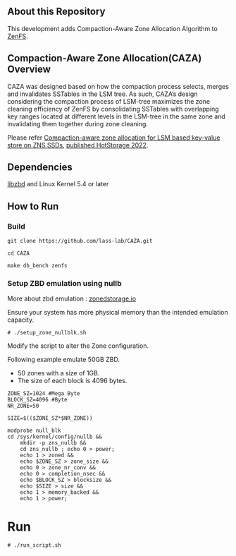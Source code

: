 ## About this Repository

This development adds Compaction-Aware Zone Allocation Algorithm to [ZenFS](https://github.com/westerndigitalcorporation/zenfs).

## Compaction-Aware Zone Allocation(CAZA) Overview

CAZA was designed based on how the compaction process selects, merges and invalidates SSTables in the LSM tree. 
As such, CAZA’s design considering the compaction process of LSM-tree maximizes the zone cleaning efficiency of ZenFS by consolidating SSTables with overlapping key ranges located at different levels in the LSM-tree in the same zone and invalidating them together during zone cleaning.

Please refer [Compaction-aware zone allocation for LSM based key-value store on ZNS SSDs](https://discos.sogang.ac.kr/file/2022/intl_conf/HotStorage_2022_H_lee.pdf), [published HotStorage 2022](https://www.hotstorage.org/2022/).

## Dependencies
[libzbd](https://github.com/westerndigitalcorporation/libzbd) and Linux Kernel 5.4 or later

## How to Run

### Build
   ```
   git clone https://github.com/lass-lab/CAZA.git
   ```
   ```
   cd CAZA
   ```
   ```
   make db_bench zenfs
   ```
### Setup ZBD emulation using nullb 
   More about zbd emulation : [zonedstorage.io](https://zonedstorage.io/docs/getting-started/zbd-emulation)
   
   Ensure your system has more physical memory than the intended emulation capacity.
   ```
   # ./setup_zone_nullblk.sh
   ```
   
   Modify the script to alter the Zone configuration.
   
   Following example emulate 50GB ZBD.
   - 50 zones with a size of 1GB.
   - The size of each block is 4096 bytes.
   ```
   ZONE_SZ=1024 #Mega Byte
   BLOCK_SZ=4096 #Byte
   NR_ZONE=50

   SIZE=$(($ZONE_SZ*$NR_ZONE))

   modprobe null_blk
   cd /sys/kernel/config/nullb &&
       mkdir -p zns_nullb &&
       cd zns_nullb ; echo 0 > power;
       echo 1 > zoned &&
       echo $ZONE_SZ > zone_size &&
       echo 0 > zone_nr_conv &&
       echo 0 > completion_nsec &&
       echo $BLOCK_SZ > blocksize &&
       echo $SIZE > size &&
       echo 1 > memory_backed &&
       echo 1 > power;
   ```
   
   # Run
   ```
   # ./run_script.sh
   ```
